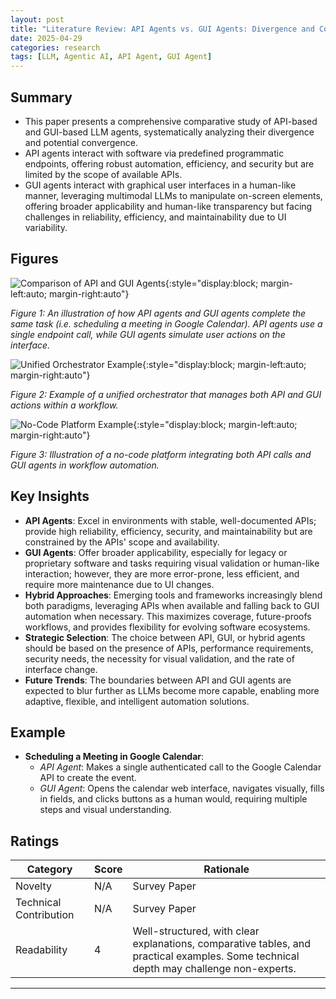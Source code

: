 ```yaml
---
layout: post
title: "Literature Review: API Agents vs. GUI Agents: Divergence and Convergence"
date: 2025-04-29
categories: research
tags: [LLM, Agentic AI, API Agent, GUI Agent]
---
```


## Summary

- This paper presents a comprehensive comparative study of API-based and GUI-based LLM agents, systematically analyzing their divergence and potential convergence.
- API agents interact with software via predefined programmatic endpoints, offering robust automation, efficiency, and security but are limited by the scope of available APIs.
- GUI agents interact with graphical user interfaces in a human-like manner, leveraging multimodal LLMs to manipulate on-screen elements, offering broader applicability and human-like transparency but facing challenges in reliability, efficiency, and maintainability due to UI variability.

## Figures

![Comparison of API and GUI Agents](../../../assets/img/literature/4_0.png){:style="display:block; margin-left:auto; margin-right:auto"}

_Figure 1: An illustration of how API agents and GUI agents complete the same task (i.e. scheduling a meeting in Google Calendar). API agents use a single endpoint call, while GUI agents simulate user actions on the interface._

![Unified Orchestrator Example](../../../assets/img/literature/4_1.png){:style="display:block; margin-left:auto; margin-right:auto"}

_Figure 2: Example of a unified orchestrator that manages both API and GUI actions within a workflow._

![No-Code Platform Example](../../../assets/img/literature/4_2.png){:style="display:block; margin-left:auto; margin-right:auto"}

_Figure 3: Illustration of a no-code platform integrating both API calls and GUI agents in workflow automation._

## Key Insights

- **API Agents**: Excel in environments with stable, well-documented APIs; provide high reliability, efficiency, security, and maintainability but are constrained by the APIs' scope and availability.
- **GUI Agents**: Offer broader applicability, especially for legacy or proprietary software and tasks requiring visual validation or human-like interaction; however, they are more error-prone, less efficient, and require more maintenance due to UI changes.
- **Hybrid Approaches**: Emerging tools and frameworks increasingly blend both paradigms, leveraging APIs when available and falling back to GUI automation when necessary. This maximizes coverage, future-proofs workflows, and provides flexibility for evolving software ecosystems.
- **Strategic Selection**: The choice between API, GUI, or hybrid agents should be based on the presence of APIs, performance requirements, security needs, the necessity for visual validation, and the rate of interface change.
- **Future Trends**: The boundaries between API and GUI agents are expected to blur further as LLMs become more capable, enabling more adaptive, flexible, and intelligent automation solutions.

## Example

- **Scheduling a Meeting in Google Calendar**:
  - _API Agent_: Makes a single authenticated call to the Google Calendar API to create the event.
  - _GUI Agent_: Opens the calendar web interface, navigates visually, fills in fields, and clicks buttons as a human would, requiring multiple steps and visual understanding.

## Ratings

| Category               | Score | Rationale                                                                                                                             |
| ---------------------- | ----- | ------------------------------------------------------------------------------------------------------------------------------------- |
| Novelty                | N/A   | Survey Paper                                                                                                                          |
| Technical Contribution | N/A   | Survey Paper                                                                                                                          |
| Readability            | 4     | Well-structured, with clear explanations, comparative tables, and practical examples. Some technical depth may challenge non-experts. |

---
